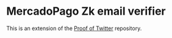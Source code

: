 # MercadoPago Zk email verifier

This is an extension of the [Proof of Twitter](https://github.com/zkemail/proof-of-twitter) repository.
